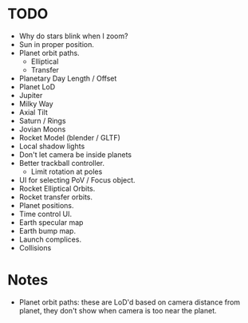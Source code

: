 # TODO

* Why do stars blink when I zoom?
* Sun in proper position.
* Planet orbit paths.
  * Elliptical
  * Transfer
* Planetary Day Length / Offset
* Planet LoD
* Jupiter
* Milky Way
* Axial Tilt
* Saturn / Rings
* Jovian Moons
* Rocket Model (blender / GLTF)
* Local shadow lights
* Don't let camera be inside planets
* Better trackball controller.
  * Limit rotation at poles
* UI for selecting PoV / Focus object.
* Rocket Elliptical Orbits.
* Rocket transfer orbits.
* Planet positions.
* Time control UI.
* Earth specular map
* Earth bump map.
* Launch complices.
* Collisions

# Notes

* Planet orbit paths: these are LoD'd based on camera distance from planet, they don't show
  when camera is too near the planet.

